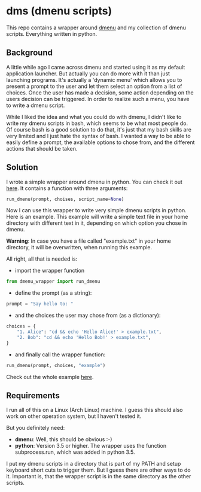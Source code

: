 # dms (dmenu scripts)

This repo contains a wrapper around [dmenu](https://tools.suckless.org/dmenu/)
and my collection of dmenu scripts. Everything written in python.


## Background

A little while ago I came across dmenu and started using it as my default
application launcher. But actually you can do more with it than just
launching programs. It's actually a 'dynamic menu' which allows you to present
a prompt to the user and let them select an option from a list of choices.
Once the user has made a decision, some action depending on the users decision
can be triggered. In order to realize such a menu, you have to write a dmenu
script.

While I liked the idea and what you could do with dmenu, I didn't like to write
my dmenu scripts in bash, which seems to be what most people do. Of course bash
is a good solution to do that, it's just that my bash skills are very limited
and I just hate the syntax of bash. I wanted a way to be able to easily define
a prompt, the available options to chose from, and the different actions that
should be taken.


## Solution

I wrote a simple wrapper around dmenu in python. You can check it out
[here](./src/dmenu_wrapper.py). It contains a function with three arguments:

```python
run_dmenu(prompt, choises, script_name=None)
```

Now I can use this wrapper to write very simple dmenu scripts in python. Here
is an example. This example will write a simple text file in your home
directory with different text in it, depending on which option you chose in
dmenu.

**Warning**: In case you have a file called "example.txt" in your home
directory, it will be overwritten, when running this example.

All right, all that is needed is:

- import the wrapper function

```python
from dmenu_wrapper import run_dmenu
```

- define the prompt (as a string):

```python
prompt = "Say hello to: "
```

- and the choices the user may chose from (as a dictionary):

```python
choices = {
    "1. Alice": "cd && echo 'Hello Alice!' > example.txt",
    "2. Bob": "cd && echo 'Hello Bob!' > example.txt",
}
```

- and finally call the wrapper function:

```python
run_dmenu(prompt, choices, "example")
```

Check out the whole example [here](./src/dmenu_example.py).


## Requirements

I run all of this on a Linux (Arch Linux) machine. I guess this should also
work on other operation system, but I haven't tested it.

But you definitely need:

- **dmenu**: Well, this should be obvious :-)
- **python**: Version 3.5 or higher. The wrapper uses the function
              subprocess.run, which was added in python 3.5.

I put my dmenu scripts in a directory that is part of my PATH and setup
keyboard short cuts to trigger them. But I guess there are other ways to do it.
Important is, that the wrapper script is in the same directory as the other
scripts.

